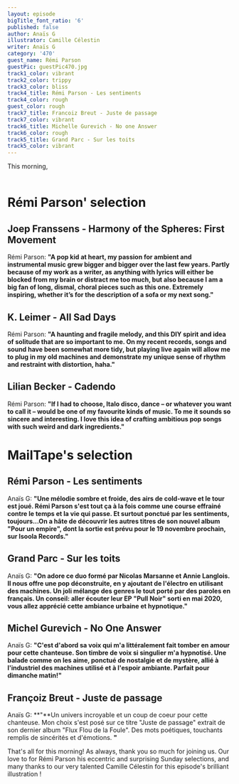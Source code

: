 ```yaml
---
layout: episode
bigTitle_font_ratio: '6'
published: false
author: Anaïs G
illustrator: Camille Célestin
writer: Anaïs G
category: '470'
guest_name: Rémi Parson
guestPic: guestPic470.jpg
track1_color: vibrant
track2_color: trippy
track3_color: bliss
track4_title: Rémi Parson - Les sentiments
track4_color: rough
guest_color: rough
track7_title: Francoiz Breut - Juste de passage
track7_color: vibrant
track6_title: Michelle Gurevich - No one Answer
track6_color: rough
track5_title: Grand Parc - Sur les toits
track5_color: vibrant
---
```

<p id="introduction"> This morning,
  <br><br>

</p>

# Rémi Parson' selection

##  Joep Franssens - Harmony of the Spheres: First Movement
Rémi Parson: **"**A pop kid at heart, my passion for ambient and instrumental music grew bigger and bigger over the last few years. Partly because of my work as a writer, as anything with lyrics will either be blocked from my brain or distract me too much, but also because I am a big fan of long, dismal, choral pieces such as this one. Extremely inspiring, whether it’s for the description of a sofa or my next song.**"**

##  K. Leimer - All Sad Days
Rémi Parson: **"**A haunting and fragile melody, and this DIY spirit and idea of solitude that are so important to me. On my recent records, songs and sound have been somewhat more tidy, but playing live again will allow me to plug in my old machines and demonstrate my unique sense of rhythm and restraint with distortion, haha.**"**

## Lilian Becker - Cadendo
Rémi Parson: **"**If I had to choose, Italo disco, dance – or whatever you want to call it – would be one of my favourite kinds of music. To me it sounds so sincere and interesting. I love this idea of crafting ambitious pop songs with such weird and dark ingredients.**"**


# MailTape's selection

## Rémi Parson - Les sentiments
Anaïs G: **"**Une mélodie sombre et froide, des airs de cold-wave et le tour est joué. Rémi Parson s'est tout ça à la fois comme une course effrainé contre le temps et la vie qui passe. Et surtout ponctué par les sentiments, toujours...On a hâte de découvrir les autres titres de son nouvel album "Pour un empire", dont la sortie est prévu pour le 19 novembre prochain, sur Isoola Records.**"**

## Grand Parc - Sur les toits
Anaïs G: **"**On adore ce duo formé par Nicolas Marsanne et Annie Langlois. Il nous offre une pop déconstruite, en y ajoutant de l'électro en utilisant des machines. Un joli mélange des genres le tout porté par des paroles en français. Un conseil: aller écouter leur EP "Pull Noir" sorti en mai 2020, vous allez apprécié cette ambiance urbaine et hypnotique.**"**

## Michel Gurevich - No One Answer
Anaïs G: **"**C'est d'abord sa voix qui m'a littéralement fait tomber en amour pour cette chanteuse. Son timbre de voix si singulier m'a hypnotisé. Une balade comme on les aime, ponctué de nostalgie et de mystère, allié à l'industriel des machines utilisé et à l'espoir ambiante. Parfait pour dimanche matin!**"**

## Françoiz Breut - Juste de passage
Anaïs G: **"**Un univers incroyable et un coup de coeur pour cette chanteuse. Mon choix s'est posé sur ce titre "Juste de passage" extrait de son dernier album "Flux Flou de la Foule". Des mots poétiques, touchants remplis de sincérités et d'émotions. **"**

<p id="outroduction">That's all for this morning! As always, thank you so much for joining us. Our love to for Rémi Parson his eccentric and surprising Sunday selections, and many thanks to our very talented Camille Célestin for this episode's brilliant illustration !</p>
